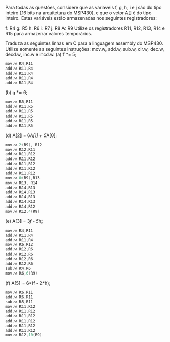 Para todas as questões, considere que as variáveis f, g, h, i e j são do tipo inteiro (16 bits na arquitetura do MSP430), e que o vetor A[] é do tipo inteiro. Estas variáveis estão armazenadas nos seguintes registradores:

f: R4
g: R5
h: R6
i: R7
j: R8
A: R9
Utilize os registradores R11, R12, R13, R14 e R15 para armazenar valores temporários.

Traduza as seguintes linhas em C para a linguagem assembly do MSP430. Utilize somente as seguintes instruções: mov.w, add.w, sub.w, clr.w, dec.w, decd.w, inc.w e incd.w.
(a) f *= 5;
```C 
mov.w R4,R11
add.w R11,R4
add.w R11,R4
add.w R11,R4
add.w R11,R4
```
(b) g *= 6;
```C 
mov.w R5,R11
add.w R11,R5
add.w R11,R5
add.w R11,R5
add.w R11,R5
add.w R11,R5
```

(d) A[2] = 6*A[1] + 5*A[0];
```C 
mov.w 2(R9), R12
mov.w R12,R11
add.w R11,R12
add.w R11,R12
add.w R11,R12
add.w R11,R12
add.w R11,R12
mov.w 0(R9),R13
mov.w R13, R14
add.w R14,R13
add.w R14,R13
add.w R14,R13
add.w R14,R13
add.w R14,R12
mov.w R12,4(R9)
```

(e) A[3] = 3*f - 5*h;

```C 
mov.w R4,R11
add.w R11,R4
add.w R11,R4
mov.w R6,R12
add.w R12,R6
add.w R12,R6
add.w R12,R6
add.w R12,R6
sub.w R4,R6
mov.w R6,6(R9)
```

(f) A[5] = 6*(f - 2*h);
```C
mov.w R6,R11
add.w R6,R11
sub.w R5,R11
mov.w R11,R12
add.w R11,R12
add.w R11,R12
add.w R11,R12
add.w R11,R12
add.w R11,R12
mov.w R12,10(R9)
```
